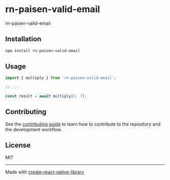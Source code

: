 # rn-paisen-valid-email

rn-paisen-valid-email

## Installation

```sh
npm install rn-paisen-valid-email
```

## Usage

```js
import { multiply } from 'rn-paisen-valid-email';

// ...

const result = await multiply(3, 7);
```

## Contributing

See the [contributing guide](CONTRIBUTING.md) to learn how to contribute to the repository and the development workflow.

## License

MIT

---

Made with [create-react-native-library](https://github.com/callstack/react-native-builder-bob)
